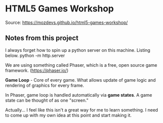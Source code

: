 # **HTML5 Games Workshop**

Source: https://mozdevs.github.io/html5-games-workshop/

## Notes from this project

I always forget how to spin up a python server on this machine. Listing below.
python -m http.server

We are using something called Phaser, which is a free, open source game framework. (https://phaser.io/)

**Game Loop** - Core of every game. What allows update of game logic and rendering of graphics for every frame.

In Phaser, game loop is handled automatically via **game states**. A game state can be thought of as one "screen."

Actually... I feel like this isn't a great way for me to learn something. I need to come up with my own idea at this point and start making it. 